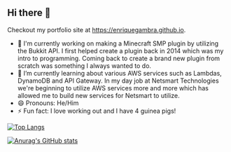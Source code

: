 ## Hi there 👋

Checkout my portfolio site at https://enriquegambra.github.io.

- 🔭 I'm currently working on making a Minecraft SMP plugin by utilizing the Bukkit API. I first helped create a plugin back in 2014 which was my intro to programming. Coming back to create a brand new plugin from scratch was something I always wanted to do.
- 🌱 I’m currently learning about various AWS services such as Lambdas, DynamoDB and API Gateway. In my day job at Netsmart Technologies we're beginning to utilize AWS services more and more which has allowed me to build new services for Netsmart to utilize.
- 😄 Pronouns: He/Him
- ⚡ Fun fact: I love working out and I have 4 guinea pigs!

[![Top Langs](https://github-readme-stats.vercel.app/api/top-langs/?username=enriquegambra&theme=dark)](https://github.com/anuraghazra/github-readme-stats)

[![Anurag's GitHub stats](https://github-readme-stats.vercel.app/api?username=enriquegambra&theme=dark)](https://github.com/anuraghazra/github-readme-stats)
